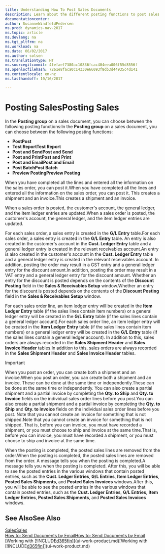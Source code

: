 ```yaml
---
title: Understanding How To Post Sales Documents
description: Learn about the different posting functions to post sales documents.
documentationcenter: 
author: SusanneWindfeldPedersen
ms.prod: dynamics-nav-2017
ms.topic: article
ms.devlang: na
ms.tgt_pltfrm: na
ms.workload: na
ms.date: 06/02/2017
ms.author: solsen
ms.translationtype: HT
ms.sourcegitcommit: 4fefaef7380ac10836fcac404eea006f55d8556f
ms.openlocfilehash: 7261e8faca0c14330e66093f8db3d44935c4d141
ms.contentlocale: en-nz
ms.lasthandoff: 10/16/2017

---
```

# <a name="posting-sales"></a><span data-ttu-id="94516-103">Posting Sales</span><span class="sxs-lookup"><span data-stu-id="94516-103">Posting Sales</span></span>
<span data-ttu-id="94516-104">In the **Posting group** on a sales document, you can choose between the following posting functions:</span><span class="sxs-lookup"><span data-stu-id="94516-104">In the **Posting group** on a sales document, you can choose between the following posting functions:</span></span>

* <span data-ttu-id="94516-105">**Post**</span><span class="sxs-lookup"><span data-stu-id="94516-105">**Post**</span></span>
* <span data-ttu-id="94516-106">**Test Report**</span><span class="sxs-lookup"><span data-stu-id="94516-106">**Test Report**</span></span>
* <span data-ttu-id="94516-107">**Post and Send**</span><span class="sxs-lookup"><span data-stu-id="94516-107">**Post and Send**</span></span>
* <span data-ttu-id="94516-108">**Post and Print**</span><span class="sxs-lookup"><span data-stu-id="94516-108">**Post and Print**</span></span>
* <span data-ttu-id="94516-109">**Post and Email**</span><span class="sxs-lookup"><span data-stu-id="94516-109">**Post and Email**</span></span>
* <span data-ttu-id="94516-110">**Post Batch**</span><span class="sxs-lookup"><span data-stu-id="94516-110">**Post Batch**</span></span>
* <span data-ttu-id="94516-111">**Preview Posting**</span><span class="sxs-lookup"><span data-stu-id="94516-111">**Preview Posting**</span></span>

<span data-ttu-id="94516-112">When you have completed all the lines and entered all the information on the sales order, you can post it.</span><span class="sxs-lookup"><span data-stu-id="94516-112">When you have completed all the lines and entered all the information on the sales order, you can post it.</span></span> <span data-ttu-id="94516-113">This creates a shipment and an invoice.</span><span class="sxs-lookup"><span data-stu-id="94516-113">This creates a shipment and an invoice.</span></span>

<span data-ttu-id="94516-114">When a sales order is posted, the customer's account, the general ledger, and the item ledger entries are updated.</span><span class="sxs-lookup"><span data-stu-id="94516-114">When a sales order is posted, the customer's account, the general ledger, and the item ledger entries are updated.</span></span>

<span data-ttu-id="94516-115">For each sales order, a sales entry is created in the **G/L Entry** table.</span><span class="sxs-lookup"><span data-stu-id="94516-115">For each sales order, a sales entry is created in the **G/L Entry** table.</span></span> <span data-ttu-id="94516-116">An entry is also created in the customer's account in the **Cust. Ledger Entry** table and a general ledger entry is created in the relevant receivables account.</span><span class="sxs-lookup"><span data-stu-id="94516-116">An entry is also created in the customer's account in the **Cust. Ledger Entry** table and a general ledger entry is created in the relevant receivables account.</span></span> <span data-ttu-id="94516-117">In addition, posting the order may result in a GST entry and a general ledger entry for the discount amount.</span><span class="sxs-lookup"><span data-stu-id="94516-117">In addition, posting the order may result in a VAT entry and a general ledger entry for the discount amount.</span></span> <span data-ttu-id="94516-118">Whether an entry for the discount is posted depends on the contents of the **Discount Posting** field in the **Sales & Receivables Setup** window.</span><span class="sxs-lookup"><span data-stu-id="94516-118">Whether an entry for the discount is posted depends on the contents of the **Discount Posting** field in the **Sales & Receivables Setup** window.</span></span>

<span data-ttu-id="94516-119">For each sales order line, an item ledger entry will be created in the **Item Ledger Entry** table (if the sales lines contain item numbers) or a general ledger entry will be created in the **G/L Entry** table (if the sales lines contain a general ledger account).</span><span class="sxs-lookup"><span data-stu-id="94516-119">For each sales order line, an item ledger entry will be created in the **Item Ledger Entry** table (if the sales lines contain item numbers) or a general ledger entry will be created in the **G/L Entry** table (if the sales lines contain a general ledger account).</span></span> <span data-ttu-id="94516-120">In addition to this, sales orders are always recorded in the **Sales Shipment Header** and **Sales Invoice Header** tables.</span><span class="sxs-lookup"><span data-stu-id="94516-120">In addition to this, sales orders are always recorded in the **Sales Shipment Header** and **Sales Invoice Header** tables.</span></span>

> [!IMPORTANT]  
>   <span data-ttu-id="94516-121">When you post an order, you can create both a shipment and an invoice.</span><span class="sxs-lookup"><span data-stu-id="94516-121">When you post an order, you can create both a shipment and an invoice.</span></span> <span data-ttu-id="94516-122">These can be done at the same time or independently.</span><span class="sxs-lookup"><span data-stu-id="94516-122">These can be done at the same time or independently.</span></span> <span data-ttu-id="94516-123">You can also create a partial shipment and a partial invoice by completing the **Qty. to Ship** and **Qty. to Invoice** fields on the individual sales order lines before you post.</span><span class="sxs-lookup"><span data-stu-id="94516-123">You can also create a partial shipment and a partial invoice by completing the **Qty. to Ship** and **Qty. to Invoice** fields on the individual sales order lines before you post.</span></span> <span data-ttu-id="94516-124">Note that you cannot create an invoice for something that is not shipped.</span><span class="sxs-lookup"><span data-stu-id="94516-124">Note that you cannot create an invoice for something that is not shipped.</span></span> <span data-ttu-id="94516-125">That is, before you can invoice, you must have recorded a shipment, or you must choose to ship and invoice at the same time.</span><span class="sxs-lookup"><span data-stu-id="94516-125">That is, before you can invoice, you must have recorded a shipment, or you must choose to ship and invoice at the same time.</span></span>

<span data-ttu-id="94516-126">When the posting is completed, the posted sales lines are removed from the order.</span><span class="sxs-lookup"><span data-stu-id="94516-126">When the posting is completed, the posted sales lines are removed from the order.</span></span> <span data-ttu-id="94516-127">A message tells you when the posting is completed.</span><span class="sxs-lookup"><span data-stu-id="94516-127">A message tells you when the posting is completed.</span></span> <span data-ttu-id="94516-128">After this, you will be able to see the posted entries in the various windows that contain posted entries, such as the **Cust. Ledger Entries**, **G/L Entries**, **Item Ledger Entries**, **Posted Sales Shipments**, and **Posted Sales Invoices** windows.</span><span class="sxs-lookup"><span data-stu-id="94516-128">After this, you will be able to see the posted entries in the various windows that contain posted entries, such as the **Cust. Ledger Entries**, **G/L Entries**, **Item Ledger Entries**, **Posted Sales Shipments**, and **Posted Sales Invoices** windows.</span></span>

## <a name="see-also"></a><span data-ttu-id="94516-129">See Also</span><span class="sxs-lookup"><span data-stu-id="94516-129">See Also</span></span>
[<span data-ttu-id="94516-130">Sales</span><span class="sxs-lookup"><span data-stu-id="94516-130">Sales</span></span>](sales-manage-sales.md)  
[<span data-ttu-id="94516-131">How to: Send Documents by Email</span><span class="sxs-lookup"><span data-stu-id="94516-131">How to: Send Documents by Email</span></span>](ui-how-send-documents-email.md)  
<span data-ttu-id="94516-132">[Working with [!INCLUDE[d365fin](includes/d365fin_md.md)]](ui-work-product.md)</span><span class="sxs-lookup"><span data-stu-id="94516-132">[Working with [!INCLUDE[d365fin](includes/d365fin_md.md)]](ui-work-product.md)</span></span>


